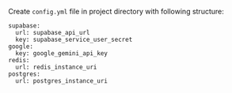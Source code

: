 Create `config.yml` file in project directory with following structure:
```
supabase:
  url: supabase_api_url
  key: supabase_service_user_secret
google:
  key: google_gemini_api_key
redis:
  url: redis_instance_uri
postgres:
  url: postgres_instance_uri
```
